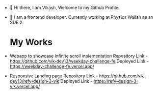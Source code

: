 - 👋 Hi there, I am Vikash, Welcome to my Github Profile.
- 👀 I am a frontend developer. Currently working at Physics Wallah as an SDE 2.
  

  # My Works

- Webapp to showcase Infinite scroll inplementation
  Repository Link - https://github.com/vik-dev13/weekday-challenge-fe
  Deployed Link -  https://weekday-challenge-fe.vercel.app/

- Responsive Landing page
  Repository Link - https://github.com/vik-dev13/refy-design-3-vik
  Deployed Link - https://refy-design-3-vik.vercel.app/


<!---
vik-dev13/vik-dev13 is a ✨ special ✨ repository because its `README.md` (this file) appears on your GitHub profile.
You can click the Preview link to take a look at your changes.
--->
